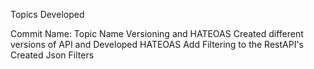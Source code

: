 Topics Developed 

Commit Name:                       Topic Name
Versioning and HATEOAS           Created different versions of API and Developed HATEOAS
Add Filtering to the RestAPI's   Created Json Filters
